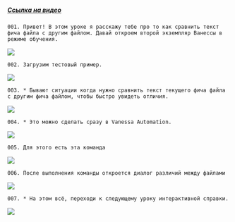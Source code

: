﻿##### [Ссылка на видео](https://youtu.be/fhFcFpq27pg)

	001. Привет! В этом уроке я расскажу тебе про то как сравнить текст фича файла с другим файлом. Давай откроем второй экземпляр Ванессы в режиме обучения.

![](https://vanessa-files.do.bit-erp.ru/Doc/1.2.040.1/MD/Глава08/images/000_СравнитьТекстФичаФайлаСДругимФайлом.png)

	002. Загрузим тестовый пример.

![](https://vanessa-files.do.bit-erp.ru/Doc/1.2.040.1/MD/Глава08/images/004_СравнитьТекстФичаФайлаСДругимФайлом.png)

	003. * Бывают ситуации когда нужно сравнить текст текущего фича файла с другим фича файлом, чтобы быстро увидеть отличия.

![](https://vanessa-files.do.bit-erp.ru/Doc/1.2.040.1/MD/Глава08/images/005_СравнитьТекстФичаФайлаСДругимФайлом.png)

	004. * Это можно сделать сразу в Vanessa Automation.

![](https://vanessa-files.do.bit-erp.ru/Doc/1.2.040.1/MD/Глава08/images/006_СравнитьТекстФичаФайлаСДругимФайлом.png)

	005. Для этого есть эта команда

![](https://vanessa-files.do.bit-erp.ru/Doc/1.2.040.1/MD/Глава08/images/012_СравнитьТекстФичаФайлаСДругимФайлом.png)

	006. После выполнения команды откроется диалог различий между файлами

![](https://vanessa-files.do.bit-erp.ru/Doc/1.2.040.1/MD/Глава08/images/017_СравнитьТекстФичаФайлаСДругимФайлом.png)

	007. * На этом всё, переходи к следующему уроку интерактивной справки.

![](https://vanessa-files.do.bit-erp.ru/Doc/1.2.040.1/MD/Глава08/images/018_СравнитьТекстФичаФайлаСДругимФайлом.png)

